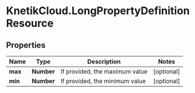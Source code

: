 # KnetikCloud.LongPropertyDefinitionResource

## Properties
Name | Type | Description | Notes
------------ | ------------- | ------------- | -------------
**max** | **Number** | If provided, the maximum value | [optional] 
**min** | **Number** | If provided, the minimum value | [optional] 


